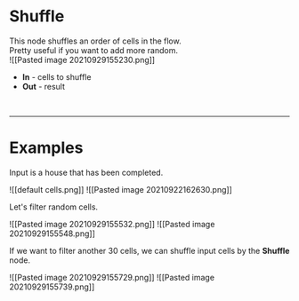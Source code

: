 # **Shuffle**
This node shuffles an order of cells in the flow.  
Pretty useful if you want to add more random.  
![[Pasted image 20210929155230.png]]

- **In** - cells to shuffle
- **Out** - result
<br />

--------

# Examples
Input is a house that has been completed.  

![[default cells.png]]
![[Pasted image 20210922162630.png]]

Let's filter random cells.  

![[Pasted image 20210929155532.png]]
![[Pasted image 20210929155548.png]]

If we want to filter another 30 cells, we can shuffle input cells by the **Shuffle** node.  

![[Pasted image 20210929155729.png]]
![[Pasted image 20210929155739.png]]